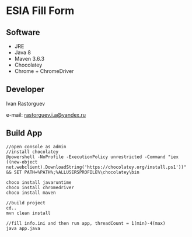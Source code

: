 # ESIA Fill Form
## Software
+ JRE
+ Java 8
+ Maven 3.6.3
+ Chocolatey  
+ Chrome + ChromeDriver
## Developer
Ivan Rastorguev

e-mail: rastorguev.i.a@yandex.ru
## Build App
```
//open console as admin
//install chocolatey
@powershell -NoProfile -ExecutionPolicy unrestricted -Command "iex ((new-object net.webclient).DownloadString('https://chocolatey.org/install.ps1'))" && SET PATH=%PATH%;%ALLUSERSPROFILE%\chocolatey\bin

choco install javaruntime
choco install chromedriver
choco install maven

//build project
cd..
mvn clean install

//fill info.ini and then run app, threadCount = 1(min)-4(max)
java app.java
```